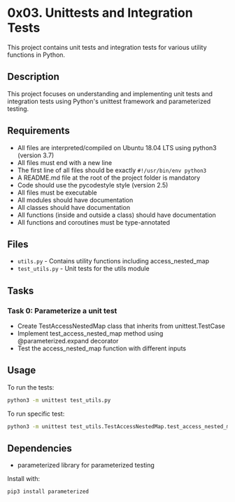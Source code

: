 # 0x03. Unittests and Integration Tests

This project contains unit tests and integration tests for various utility functions in Python.

## Description

This project focuses on understanding and implementing unit tests and integration tests using Python's unittest framework and parameterized testing.

## Requirements

- All files are interpreted/compiled on Ubuntu 18.04 LTS using python3 (version 3.7)
- All files must end with a new line
- The first line of all files should be exactly `#!/usr/bin/env python3`
- A README.md file at the root of the project folder is mandatory
- Code should use the pycodestyle style (version 2.5)
- All files must be executable
- All modules should have documentation
- All classes should have documentation
- All functions (inside and outside a class) should have documentation
- All functions and coroutines must be type-annotated

## Files

- `utils.py` - Contains utility functions including access_nested_map
- `test_utils.py` - Unit tests for the utils module

## Tasks

### Task 0: Parameterize a unit test
- Create TestAccessNestedMap class that inherits from unittest.TestCase
- Implement test_access_nested_map method using @parameterized.expand decorator
- Test the access_nested_map function with different inputs

## Usage

To run the tests:
```bash
python3 -m unittest test_utils.py
```

To run specific test:
```bash
python3 -m unittest test_utils.TestAccessNestedMap.test_access_nested_map
```

## Dependencies

- parameterized library for parameterized testing

Install with:
```bash
pip3 install parameterized
```
